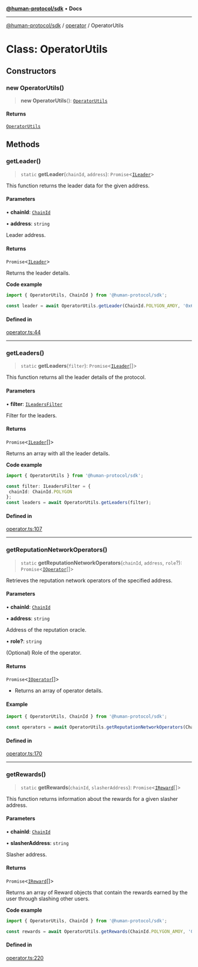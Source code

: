 [**@human-protocol/sdk**](../../README.md) • **Docs**

***

[@human-protocol/sdk](../../modules.md) / [operator](../README.md) / OperatorUtils

# Class: OperatorUtils

## Constructors

### new OperatorUtils()

> **new OperatorUtils**(): [`OperatorUtils`](OperatorUtils.md)

#### Returns

[`OperatorUtils`](OperatorUtils.md)

## Methods

### getLeader()

> `static` **getLeader**(`chainId`, `address`): `Promise`\<[`ILeader`](../../interfaces/interfaces/ILeader.md)\>

This function returns the leader data for the given address.

#### Parameters

• **chainId**: [`ChainId`](../../enums/enumerations/ChainId.md)

• **address**: `string`

Leader address.

#### Returns

`Promise`\<[`ILeader`](../../interfaces/interfaces/ILeader.md)\>

Returns the leader details.

**Code example**

```ts
import { OperatorUtils, ChainId } from '@human-protocol/sdk';

const leader = await OperatorUtils.getLeader(ChainId.POLYGON_AMOY, '0x62dD51230A30401C455c8398d06F85e4EaB6309f');
```

#### Defined in

[operator.ts:44](https://github.com/humanprotocol/human-protocol/blob/9ddd51f9c9a3ec97c56d6ffbca5fe9048b9ea0f8/packages/sdk/typescript/human-protocol-sdk/src/operator.ts#L44)

***

### getLeaders()

> `static` **getLeaders**(`filter`): `Promise`\<[`ILeader`](../../interfaces/interfaces/ILeader.md)[]\>

This function returns all the leader details of the protocol.

#### Parameters

• **filter**: [`ILeadersFilter`](../../interfaces/interfaces/ILeadersFilter.md)

Filter for the leaders.

#### Returns

`Promise`\<[`ILeader`](../../interfaces/interfaces/ILeader.md)[]\>

Returns an array with all the leader details.

**Code example**

```ts
import { OperatorUtils } from '@human-protocol/sdk';

const filter: ILeadersFilter = {
 chainId: ChainId.POLYGON
};
const leaders = await OperatorUtils.getLeaders(filter);
```

#### Defined in

[operator.ts:107](https://github.com/humanprotocol/human-protocol/blob/9ddd51f9c9a3ec97c56d6ffbca5fe9048b9ea0f8/packages/sdk/typescript/human-protocol-sdk/src/operator.ts#L107)

***

### getReputationNetworkOperators()

> `static` **getReputationNetworkOperators**(`chainId`, `address`, `role`?): `Promise`\<[`IOperator`](../../interfaces/interfaces/IOperator.md)[]\>

Retrieves the reputation network operators of the specified address.

#### Parameters

• **chainId**: [`ChainId`](../../enums/enumerations/ChainId.md)

• **address**: `string`

Address of the reputation oracle.

• **role?**: `string`

(Optional) Role of the operator.

#### Returns

`Promise`\<[`IOperator`](../../interfaces/interfaces/IOperator.md)[]\>

- Returns an array of operator details.

#### Example

```typescript
import { OperatorUtils, ChainId } from '@human-protocol/sdk';

const operators = await OperatorUtils.getReputationNetworkOperators(ChainId.POLYGON_AMOY, '0x62dD51230A30401C455c8398d06F85e4EaB6309f');
```

#### Defined in

[operator.ts:170](https://github.com/humanprotocol/human-protocol/blob/9ddd51f9c9a3ec97c56d6ffbca5fe9048b9ea0f8/packages/sdk/typescript/human-protocol-sdk/src/operator.ts#L170)

***

### getRewards()

> `static` **getRewards**(`chainId`, `slasherAddress`): `Promise`\<[`IReward`](../../interfaces/interfaces/IReward.md)[]\>

This function returns information about the rewards for a given slasher address.

#### Parameters

• **chainId**: [`ChainId`](../../enums/enumerations/ChainId.md)

• **slasherAddress**: `string`

Slasher address.

#### Returns

`Promise`\<[`IReward`](../../interfaces/interfaces/IReward.md)[]\>

Returns an array of Reward objects that contain the rewards earned by the user through slashing other users.

**Code example**

```ts
import { OperatorUtils, ChainId } from '@human-protocol/sdk';

const rewards = await OperatorUtils.getRewards(ChainId.POLYGON_AMOY, '0x62dD51230A30401C455c8398d06F85e4EaB6309f');
```

#### Defined in

[operator.ts:220](https://github.com/humanprotocol/human-protocol/blob/9ddd51f9c9a3ec97c56d6ffbca5fe9048b9ea0f8/packages/sdk/typescript/human-protocol-sdk/src/operator.ts#L220)
